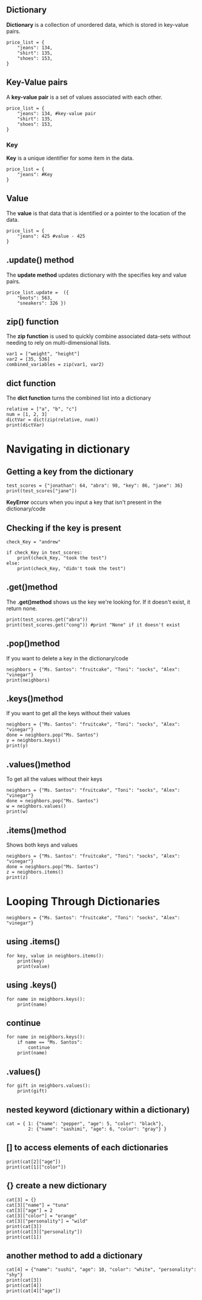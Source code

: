 ## Dictionary
**Dictionary** is a collection of unordered data, which is stored in key-value pairs.
```
price_list = {
    "jeans": 134,
    "shirt": 135, 
    "shoes": 153,
}
```

## Key-Value pairs
A **key-value pair** is a set of values associated with each other. 
```
price_list = {
    "jeans": 134, #key-value pair
    "shirt": 135, 
    "shoes": 153,
}
```

### Key
**Key** is a unique identifier for some item in the data.
```
price_list = {
    "jeans": #Key
}
```

## Value
The **value** is that data that is identified or a pointer to the location of the data.
```
price_list = {
    "jeans": 425 #value - 425
}
```

## .update() method
The **update method** updates dictionary with the specifies key and value pairs.
```
price_list.update =  ({
    "boots": 563,
    "sneakers": 326 })
```

## zip() function
The **zip function** is used to quickly combine associated data-sets without needing to rely on multi-dimensional lists.
```
var1 = ["weight", "height"]
var2 = [35, 536]
combined_variables = zip(var1, var2)
```

## dict function
The **dict function** turns the combined list into a dictionary
```
relative = ["a", "b", "c"]
num = [1, 2, 3]
dictVar = dict(zip(relative, num))
print(dictVar)
```

# Navigating in dictionary

## Getting a key from the dictionary
```
test_scores = {"jonathan": 64, "abra": 98, "key": 86, "jane": 36}
print(test_scores["jane"])
```

**KeyError** occurs when you input a key that isn't present in the dictionary/code

## Checking if the key is present
```
check_Key = "andrew"

if check_Key in text_scores:
    print(check_Key, "took the test")
else:
    print(check_Key, "didn't took the test")
```

## .get()method
The **.get()method** shows us the key we're looking for. If it doesn't exist, it return none.
```
print(test_scores.get("abra"))
print(test_scores.get("cong")) #print "None" if it doesn't exist
```

## .pop()method
If you want to delete a key in the dictionary/code
```
neighbors = {"Ms. Santos": "fruitcake", "Toni": "socks", "Alex": "vinegar"}
print(neighbors)
```

## .keys()method
If you want to get all the keys without their values 
```
neighbors = {"Ms. Santos": "fruitcake", "Toni": "socks", "Alex": "vinegar"}
done = neighbors.pop("Ms. Santos")
y = neighbors.keys()
print(y)
```

## .values()method
To get all the values without their keys
```
neighbors = {"Ms. Santos": "fruitcake", "Toni": "socks", "Alex": "vinegar"}
done = neighbors.pop("Ms. Santos")
w = neighbors.values()
print(w)
```
## .items()method
Shows both keys and values 
```
neighbors = {"Ms. Santos": "fruitcake", "Toni": "socks", "Alex": "vinegar"}
done = neighbors.pop("Ms. Santos")
z = neighbors.items()
print(z)
```


# Looping Through Dictionaries
```
neighbors = {"Ms. Santos": "fruitcake", "Toni": "socks", "Alex": "vinegar"}
```

## using .items()
```
for key, value in neighbors.items():
    print(key)
    print(value)
```

## using .keys()
```
for name in neighbors.keys():
    print(name)
```    

## continue
```
for name in neighbors.keys():
    if name == "Ms. Santos":
        continue
    print(name)
```    
## .values()
```
for gift in neighbors.values():
    print(gift)
```

## nested keyword (dictionary within a dictionary)
```
cat = { 1: {"name": "pepper", "age": 5, "color": "black"}, 
        2: {"name": "sashimi", "age": 6, "color": "gray"} }
```
## [] to access elements of each dictionaries
```
print(cat[2]["age"])
print(cat[1]["color"])
```

## {} create a new dictionary
```
cat[3] = {}
cat[3]["name"] = "tuna"
cat[3]["age"] = 2
cat[3]["color"] = "orange"
cat[3]["personality"] = "wild"
print(cat[3])
print(cat[3]["personality"])
print(cat[1])
```
## another method to add a dictionary
```
cat[4] = {"name": "sushi", "age": 10, "color": "white", "personality": "shy"}
print(cat[3])
print(cat[4])
print(cat[4]["age"])
```
